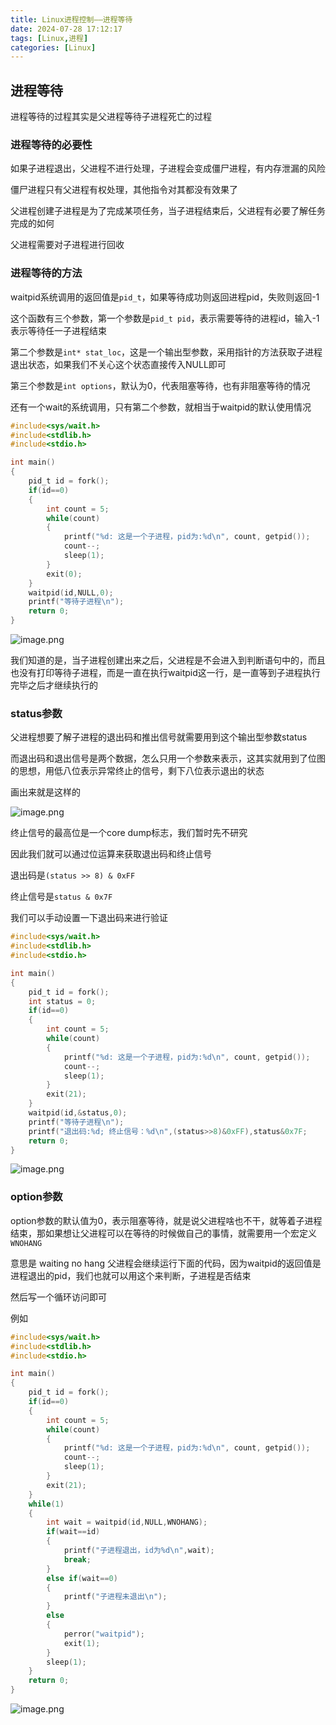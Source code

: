 ```yaml
---
title: Linux进程控制——进程等待
date: 2024-07-28 17:12:17
tags: [Linux,进程]
categories: [Linux]
---
```


## 进程等待

进程等待的过程其实是父进程等待子进程死亡的过程

### 进程等待的必要性

如果子进程退出，父进程不进行处理，子进程会变成僵尸进程，有内存泄漏的风险

僵尸进程只有父进程有权处理，其他指令对其都没有效果了

父进程创建子进程是为了完成某项任务，当子进程结束后，父进程有必要了解任务完成的如何

父进程需要对子进程进行回收

### 进程等待的方法

waitpid系统调用的返回值是`pid_t`，如果等待成功则返回进程pid，失败则返回-1

这个函数有三个参数，第一个参数是`pid_t pid`，表示需要等待的进程id，输入-1表示等待任一子进程结束

第二个参数是`int* stat_loc`，这是一个输出型参数，采用指针的方法获取子进程退出状态，如果我们不关心这个状态直接传入NULL即可

第三个参数是`int options`，默认为0，代表阻塞等待，也有非阻塞等待的情况

还有一个wait的系统调用，只有第二个参数，就相当于waitpid的默认使用情况

```c
#include<sys/wait.h>
#include<stdlib.h>
#include<stdio.h>

int main()
{
    pid_t id = fork();
    if(id==0)
    {
        int count = 5;
        while(count)
        {
            printf("%d: 这是一个子进程，pid为:%d\n", count, getpid());
            count--;
            sleep(1);
        }
        exit(0);
    }
    waitpid(id,NULL,0);
    printf("等待子进程\n");
    return 0;
}
```

![image.png](https://s2.loli.net/2024/07/28/M5BGt1Wd6n93pOS.png)

我们知道的是，当子进程创建出来之后，父进程是不会进入到判断语句中的，而且也没有打印等待子进程，而是一直在执行waitpid这一行，是一直等到子进程执行完毕之后才继续执行的

### status参数

父进程想要了解子进程的退出码和推出信号就需要用到这个输出型参数status

而退出码和退出信号是两个数据，怎么只用一个参数来表示，这其实就用到了位图的思想，用低八位表示异常终止的信号，剩下八位表示退出的状态

画出来就是这样的

![image.png](https://s2.loli.net/2024/07/28/LmUwhY23i98v5gu.png)

终止信号的最高位是一个core dump标志，我们暂时先不研究

因此我们就可以通过位运算来获取退出码和终止信号

退出码是`(status >> 8) & 0xFF`

终止信号是`status & 0x7F`

我们可以手动设置一下退出码来进行验证

```c
#include<sys/wait.h>
#include<stdlib.h>
#include<stdio.h>

int main()
{
    pid_t id = fork();
    int status = 0;
    if(id==0)
    {
        int count = 5;
        while(count)
        {
            printf("%d: 这是一个子进程，pid为:%d\n", count, getpid());
            count--;
            sleep(1);
        }
        exit(21);
    }
    waitpid(id,&status,0);
    printf("等待子进程\n");
    printf("退出码:%d; 终止信号：%d\n",(status>>8)&0xFF),status&0x7F;
    return 0;
}
```

![image.png](https://s2.loli.net/2024/07/28/9yXCHjFIqBmExlb.png)

### option参数

option参数的默认值为0，表示阻塞等待，就是说父进程啥也不干，就等着子进程结束，那如果想让父进程可以在等待的时候做自己的事情，就需要用一个宏定义`WNOHANG`

意思是 waiting no hang 父进程会继续运行下面的代码，因为waitpid的返回值是进程退出的pid，我们也就可以用这个来判断，子进程是否结束

然后写一个循环访问即可

例如

```c
#include<sys/wait.h>
#include<stdlib.h>
#include<stdio.h>

int main()
{
    pid_t id = fork();
    if(id==0)
    {
        int count = 5;
        while(count)
        {
            printf("%d: 这是一个子进程，pid为:%d\n", count, getpid());
            count--;
            sleep(1);
        }
        exit(21);
    }
    while(1)
    {
        int wait = waitpid(id,NULL,WNOHANG);
        if(wait==id)
        {
            printf("子进程退出，id为%d\n",wait);
            break;
        }
        else if(wait==0)
        {
            printf("子进程未退出\n");
        }
        else
        {
            perror("waitpid");
            exit(1);
        }
        sleep(1);
    }
    return 0;
}
```

![image.png](https://s2.loli.net/2024/07/28/YDphN8XM4TmI9iS.png)
